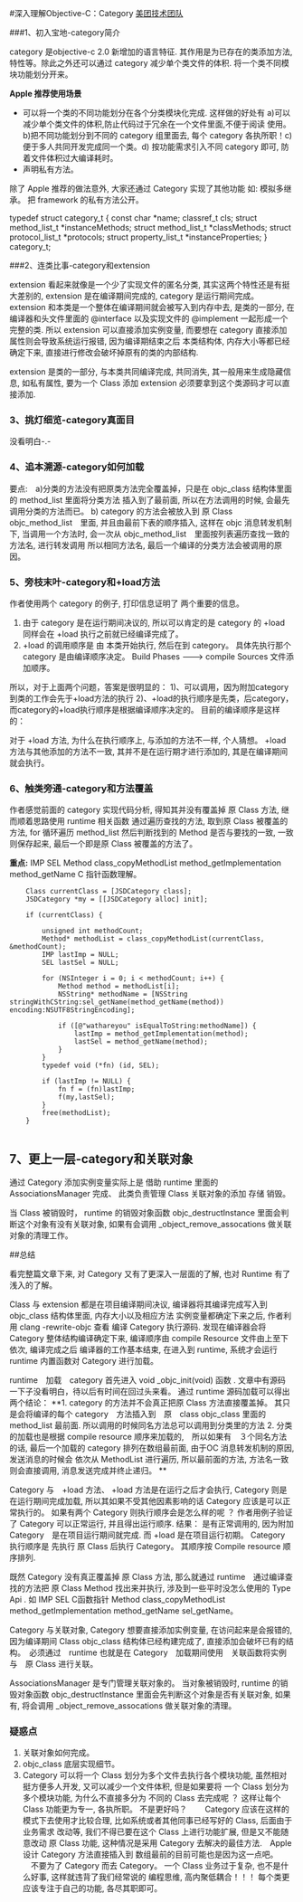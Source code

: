 #深入理解Objective-C：Category
[美团技术团队](https://tech.meituan.com/DiveIntoCategory.html)

###1、初入宝地-category简介

category 是objective-c 2.0 新增加的语言特征.  其作用是为已存在的类添加方法,特性等。除此之外还可以通过 category 减少单个类文件的体积. 将一个类不同模块功能划分开来。

**Apple 推荐使用场景**

* 可以将一个类的不同功能划分在各个分类模块化完成.  这样做的好处有 a)可以减少单个类文件的体积,防止代码过于冗余在一个文件里面,不便于阅读 使用。 b)把不同功能划分到不同的 category 组里面去, 每个 category 各执所职！c)便于多人共同开发完成同一个类。d) 按功能需求引入不同 category 即可, 防着文件体积过大编译耗时。
* 声明私有方法。

除了 Apple 推荐的做法意外, 大家还通过  Category 实现了其他功能
如: 模拟多继承。 把 framework 的私有方法公开。

typedef struct category_t {
    const char *name;
    classref_t cls;
    struct method_list_t *instanceMethods;
    struct method_list_t *classMethods;
    struct protocol_list_t *protocols;
    struct property_list_t *instanceProperties;
} category_t;

###2、连类比事-category和extension
  
  extension 看起来就像是一个少了实现文件的匿名分类, 其实这两个特性还是有挺大差别的, extension 是在编译期间完成的, category 是运行期间完成。  extension 和本类是一个整体在编译期间就会被写入到内存中去, 是类的一部分, 在编译器和头文件里面的 @interface 以及实现文件的 @implement 一起形成一个完整的类. 所以 extension 可以直接添加实例变量, 而要想在 category 直接添加属性则会导致系统运行报错, 因为编译期结束之后 本类结构体, 内存大小等都已经确定下来, 直接进行修改会破坏掉原有的类的内部结构. 
  
  extension 是类的一部分, 与本类共同编译完成, 共同消失,  其一般用来生成隐藏信息, 如私有属性, 要为一个 Class 添加 extension 必须要拿到这个类源码才可以直接添加. 
  
### 3、挑灯细览-category真面目

没看明白-.-

### 4、追本溯源-category如何加载

要点:　a)分类的方法没有把原类方法完全覆盖掉，只是在 objc_class 结构体里面的 method_list 里面将分类方法 插入到了最前面, 所以在方法调用的时候, 会最先调用分类的方法而已。
b) category 的方法会被放入到 原 Class objc_method_list　里面, 并且由最前下表的顺序插入, 这样在 objc 消息转发机制下, 当调用一个方法时, 会一次从 objc_method_list　里面按列表遍历查找一致的方法名, 进行转发调用 所以相同方法名, 最后一个编译的分类方法会被调用的原因。

### 5、旁枝末叶-category和+load方法

作者使用两个 category 的例子, 打印信息证明了 两个重要的信息。
1. 由于 category 是在运行期间决议的, 所以可以肯定的是 category 的 +load 同样会在 +load 执行之前就已经编译完成了。
2. +load 的调用顺序是 由 本类开始执行, 然后在到 category。 具体先执行那个 category 是由编译顺序决定。  Build Phases ---> compile Sources 文件添加顺序。

所以，对于上面两个问题，答案是很明显的： 1)、可以调用，因为附加category到类的工作会先于+load方法的执行 2)、+load的执行顺序是先类，后category，而category的+load执行顺序是根据编译顺序决定的。 目前的编译顺序是这样的：

对于 +load 方法, 为什么在执行顺序上, 与添加的方法不一样,  个人猜想。
+load 方法与其他添加的方法不一致, 其并不是在运行期才进行添加的,  其是在编译期间就会执行。 

### 6、触类旁通-category和方法覆盖

作者感觉前面的 category 实现代码分析, 得知其并没有覆盖掉 原 Class 方法, 继而顺着思路使用 runtime 相关函数 通过遍历查找的方法, 取到原 Class 被覆盖的方法, for 循环遍历 method_list 然后判断找到的 Method 是否与要找的一致, 一致则保存起来, 最后一个即是原 Class 被覆盖的方法了。

**重点:** IMP  SEL  Method class_copyMethodList method_getImplementation method_getName  C 指针函数理解。

```
    Class currentClass = [JSDCategory class];
    JSDCategory *my = [[JSDCategory alloc] init];
    
    if (currentClass) {
        
        unsigned int methodCount;
        Method* methodList = class_copyMethodList(currentClass, &methodCount);
        IMP lastImp = NULL;
        SEL lastSel = NULL;
        
        for (NSInteger i = 0; i < methodCount; i++) {
            Method method = methodList[i];
            NSString* methodName = [NSString stringWithCString:sel_getName(method_getName(method)) encoding:NSUTF8StringEncoding];
            
            if ([@"wathareyou" isEqualToString:methodName]) {
                lastImp = method_getImplementation(method);
                lastSel = method_getName(method);
            }
        }
        typedef void (*fn) (id, SEL);
        
        if (lastImp != NULL) {
            fn f = (fn)lastImp;
            f(my,lastSel);
        }
        free(methodList);
    }
    
```

## 7、更上一层-category和关联对象

通过 Category 添加实例变量实际上是 借助 runtime 里面的 AssociationsManager 完成、 此类负责管理 Class 关联对象的添加 存储 销毁。

当 Class 被销毁时， runtime 的销毁对象函数 objc_destructInstance 里面会判断这个对象有没有关联对象, 如果有会调用 _object_remove_assocations 做关联对象的清理工作。
    



##总结

看完整篇文章下来, 对 Category 又有了更深入一层面的了解, 也对 Runtime 有了浅入的了解。 

Class 与 extension 都是在项目编译期间决议, 编译器将其编译完成写入到 objc_class 结构体里面, 内存大小以及相应方法 实例变量都确定下来之后, 作者利用 clang -rewrite-objc 查看 编译 Category 执行源码. 发现在编译器会将 Category 整体结构编译确定下来, 编译顺序由 compile Resource 文件由上至下依次, 编译完成之后 编译器的工作基本结束, 在进入到 runtime, 系统才会运行 runtime 内置函数对 Category 进行加载。

runtime　加载　category 首先进入  void _objc_init(void) 函数 . 文章中有源码　一下子没看明白，待以后有时间在回过头来看。  通过 runtime 源码加载可以得出两个结论： **1. category 的方法并不会真正把原 Class 方法直接覆盖掉。 其只是会将编译的每个 category　方法插入到　原　class objc_class 里面的 method_list 最前面. 所以调用的时候同名方法总可以调用到分类里的方法   2. 分类的加载也是根据 compile resource 顺序来加载的,　所以如果有　３个同名方法的话, 最后一个加载的 category 排列在数组最前面, 由于OC 消息转发机制的原因, 发送消息的时候会 依次从 MethodList 进行遍历, 所以最前面的方法, 方法名一致则会直接调用, 消息发送完成并终止递归。 **

Category 与　+load 方法、  +load 方法是在运行之后才会执行, Category 则是在运行期间完成加载, 所以其如果不受其他因素影响的话 Category 应该是可以正常执行的。 如果有两个 Category 则执行顺序会是怎么样的呢 ？     作者用例子验证了 Category 可以正常运行, 并且得出运行顺序.
结果： 是有正常调用的,  因为附加 Category　是在项目运行期间就完成. 而 +load 是在项目运行初期。  Category 执行顺序是 先执行 原 Class 后执行 Category。 其顺序按 Compile resource 顺序排列.  

既然 Category 没有真正覆盖掉 原 Class 方法, 那么就通过 runtime　通过编译查找的方法把 原 Class Method 找出来并执行, 涉及到一些平时没怎么使用的 Type Api .   如 IMP SEL  C函数指针 Method class_copyMethodList method_getImplementation method_getName
sel_getName。

Category 与关联对象, Category 想要直接添加实例变量, 在访问起来是会报错的, 因为编译期间 Class objc_class 结构体已经构建完成了, 直接添加会破坏已有的结构。　必须通过　runtime 也就是在 Category　加载期间使用　关联函数将实例与　原 Class 进行关联。 

AssociationsManager 是专门管理关联对象的。  当对象被销毁时, runtime 的销毁对象函数 objc_destructlnstance 里面会先判断这个对象是否有关联对象, 如果有, 将会调用 _object_remove_assocations 做关联对象的清理。


### 疑惑点
1. 关联对象如何完成。
2. objc_class 底层实现细节。
3. Category 可以将一个 Class 划分为多个文件去执行各个模块功能, 虽然相对挺方便多人开发, 又可以减少一个文件体积, 但是如果要将 一个 Class 划分为多个模块功能,  为什么不直接多分为 不同的 Class 去完成呢 ？ 这样让每个 Class 功能更为专一, 各执所职。 不是更好吗？　
　Category 应该在这样的模式下去使用才比较合理, 比如系统或者其他同事已经写好的 Class, 后面由于业务需求 改动等, 我们不得已要在这个 Class 上进行功能扩展, 但是又不能随意改动 原 Class 功能, 这种情况是采用 Category 去解决的最佳方法.　Apple 设计 Category 方法直接插入到 数组最前的目前可能也是因为这一点吧。 
　不要为了 Category 而去 Category。 一个 Class 业务过于复杂, 也不是什么好事, 这样就违背了我们经常说的 编程思维, 高内聚低耦合！！！ 每个类更应该专注于自己的功能, 各尽其职即可。




